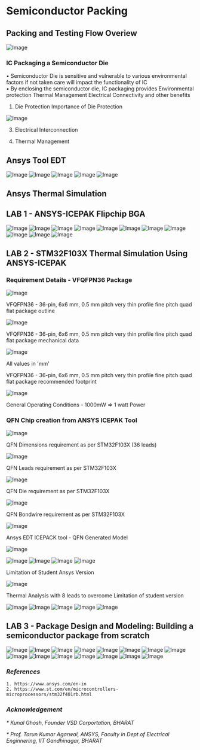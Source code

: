 # Semiconductor Packing

## Packing and Testing Flow Overiew
![Image](https://github.com/user-attachments/assets/6665e78b-c2cf-4b67-83fe-882c5c6faa7a)
### IC Packaging a Semiconductor Die
• Semiconductor Die is sensitive and vulnerable to various environmental factors if not taken care will impact the functionality of IC         
• By enclosing the semiconductor die, IC packaging provides
Environmental protection
Thermal Management 
Electrical Connectivity and other benefits

1. Die Protection
Importance of Die Protection

![Image](https://github.com/user-attachments/assets/6e70d233-388e-4106-822e-e215dcfa5353)
 

3. Electrical Interconnection

4. Thermal Management 


## Ansys Tool EDT

![Image](https://github.com/user-attachments/assets/80bd5a67-ce5a-4720-abe0-542393c8d3ac)
![Image](https://github.com/user-attachments/assets/b2a6be94-1175-40db-bf21-f3a4b4572cb7)
![Image](https://github.com/user-attachments/assets/a861fad3-d5db-4e31-9c33-07eb210e816c)
![Image](https://github.com/user-attachments/assets/d5155339-47cd-4391-aa9f-cebe1cac0a36)
![Image](https://github.com/user-attachments/assets/8e0cbd2a-77b5-4d6d-a4d2-9d7f432e02cb)


## Ansys Thermal Simulation

## LAB 1 - ANSYS-ICEPAK Flipchip BGA


![Image](https://github.com/user-attachments/assets/26b0b3e8-5f51-44e1-afef-9d3d83fdc737)
![Image](https://github.com/user-attachments/assets/28376f79-a8b6-4926-b8af-3ccbc8e04826)
![Image](https://github.com/user-attachments/assets/cf8d32cf-cca4-41bd-854c-21d0fc457d4c)
![Image](https://github.com/user-attachments/assets/f848106a-ea7d-460f-a8c4-22a6780337e6)
![Image](https://github.com/user-attachments/assets/9f9e1c48-15c9-48fb-b377-d281c798cd60)
![Image](https://github.com/user-attachments/assets/c231f5ae-eaa8-4b28-94e6-384c56274e06)
![Image](https://github.com/user-attachments/assets/ba7a5fac-318c-452b-a23f-afe16a3c187f)
![Image](https://github.com/user-attachments/assets/3987d282-06a4-4484-90ad-1d6249668c06)
![Image](https://github.com/user-attachments/assets/001ea4b8-d0c9-4da1-bd68-07d1f2896e86)
![Image](https://github.com/user-attachments/assets/302c2896-8ad4-43b7-b18b-08b1a35e7ae3)
![Image](https://github.com/user-attachments/assets/9c9f6e42-ed20-402f-8707-f3457ff3a394)

## LAB 2 - STM32F103X Thermal Simulation Using ANSYS-ICEPAK

### Requirement Details - VFQFPN36 Package
![Image](https://github.com/user-attachments/assets/2e318e47-6030-40ba-b4f1-ea276dc8196c)

VFQFPN36 - 36-pin, 6x6 mm, 0.5 mm pitch very thin profile fine pitch
quad flat package outline

![Image](https://github.com/user-attachments/assets/e8d42817-9458-45ef-a290-eaa93afdbe08)

VFQFPN36 - 36-pin, 6x6 mm, 0.5 mm pitch very thin profile fine pitch
quad flat package mechanical data

![Image](https://github.com/user-attachments/assets/59548a88-01bc-4f8a-9c18-daaafb8888cc)

All values in 'mm'

VFQFPN36 - 36-pin, 6x6 mm, 0.5 mm pitch very thin profile fine pitch
quad flat package recommended footprint

![Image](https://github.com/user-attachments/assets/a3f28ea4-d08d-4917-920a-fa4a11b498c2)

General Operating Conditions - 1000mW => 1 watt Power


### QFN Chip creation from ANSYS ICEPAK Tool  

![Image](https://github.com/user-attachments/assets/feecb1d6-48dd-4b45-8413-392a93ce8952)

QFN Dimensions requirement as per STM32F103X (36 leads)

![Image](https://github.com/user-attachments/assets/3774cc81-d879-4302-8a12-21f44c01e14e)

QFN Leads requirement as per STM32F103X

![Image](https://github.com/user-attachments/assets/b313515b-011c-49a0-9c08-e472f90ac71c)

QFN Die requirement as per STM32F103X

![Image](https://github.com/user-attachments/assets/4cbbde89-293c-4701-b089-39d163d6fe95)

QFN Bondwire requirement as per STM32F103X

![Image](https://github.com/user-attachments/assets/ca989755-6583-40c6-ae88-b6379e14cbbc)

Ansys EDT ICEPACK tool - QFN Generated Model  

![Image](https://github.com/user-attachments/assets/df42313b-1cd6-463e-baab-6b7338998760)

![Image](https://github.com/user-attachments/assets/381557fa-f2fb-4edc-a368-b6546c2bf3c9)
![Image](https://github.com/user-attachments/assets/11c04145-4a93-4c89-aac4-5767c09ff891)
![Image](https://github.com/user-attachments/assets/6084b965-1433-4732-83d2-9fdbce1b447e)
![Image](https://github.com/user-attachments/assets/f6f74790-b7ae-4361-8e07-b55a383b8fed)

Limitation of Student Ansys Version

![Image](https://github.com/user-attachments/assets/b6d31868-bf3e-47a3-be1c-c1fc530784c0)

Thermal Analysis with 8 leads to overcome Limitation of student version

![Image](https://github.com/user-attachments/assets/355bde5a-7dbd-4604-b6e3-fabae808ea3a)
![Image](https://github.com/user-attachments/assets/ed282e6d-018e-492d-953d-f1b79370258d)
![Image](https://github.com/user-attachments/assets/e89f775c-798f-49cd-8732-9b4301a58bcc)
![Image](https://github.com/user-attachments/assets/b4d3b2c8-9948-4623-ad7c-5e794fda20e8)
![Image](https://github.com/user-attachments/assets/da922137-0d3d-4bd2-aea7-43fa9c1f835a)

## LAB 3 - Package Design and Modeling: Building a semiconductor package from scratch

![Image](https://github.com/user-attachments/assets/5f3fdc06-8f26-4faa-a900-5d1b2ce2236f)
![Image](https://github.com/user-attachments/assets/9ce8021c-c92d-4ce1-9a1f-b6224b327d73)
![Image](https://github.com/user-attachments/assets/b80d769e-e222-495b-aba0-b5d8480adb80)
![Image](https://github.com/user-attachments/assets/4f24b438-039f-46b5-bf19-7ae78e1d7e21)
![Image](https://github.com/user-attachments/assets/0b8637b4-c379-4480-be5a-ff477fc2fc86)
![Image](https://github.com/user-attachments/assets/7905aed7-a2ac-4308-ae55-4aed6cb80ada)
![Image](https://github.com/user-attachments/assets/c703f801-dacb-4271-9a40-8377b0b5bd32)
![Image](https://github.com/user-attachments/assets/5e03aa01-85c0-4cdf-80e9-2d5e14afc912)
![Image](https://github.com/user-attachments/assets/83c3c921-98b3-467c-b0e4-a594d77eb3dc)
![Image](https://github.com/user-attachments/assets/89d50f57-77ef-4edf-b2f6-160017805fea)
![Image](https://github.com/user-attachments/assets/125a6f10-bacc-4e0c-9bbe-32c5d0dfe61c)
![Image](https://github.com/user-attachments/assets/aa2af1ab-237c-4cd1-a1ae-ee139661e4b4)
![Image](https://github.com/user-attachments/assets/ef8e52ae-19a2-411b-9687-f80806541543)
![Image](https://github.com/user-attachments/assets/daad823d-f5d3-45e7-91a9-85303fbd3874)
![Image](https://github.com/user-attachments/assets/f0774c7e-fd71-4b9b-891f-b58331feffe2)

### _References_
```
1. https://www.ansys.com/en-in
2. https://www.st.com/en/microcontrollers-microprocessors/stm32f401rb.html
```
### _Acknowledgement_
_* Kunal Ghosh, Founder VSD Corportation, BHARAT_

_* Prof. Tarun Kumar Agarwal, ANSYS, Faculty in Dept of Electrical Enginnering, IIT Gandhinagar, BHARAT_
